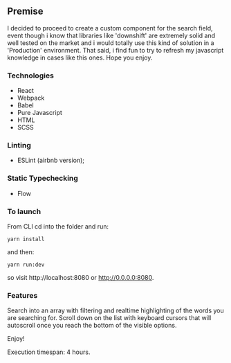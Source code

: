 ## Premise

I decided to proceed to create a custom component for the search field, event though i know that libraries like 'downshift' are extremely solid and well tested on the market and i would totally use this kind of solution in a 'Production' environment. That said, i find fun to try to refresh my javascript knowledge in cases like this ones. Hope you enjoy.

### Technologies

- React
- Webpack
- Babel
- Pure Javascript
- HTML
- SCSS

### Linting

- ESLint (airbnb version);

### Static Typechecking

- Flow

### To launch

From CLI cd into the folder and run:

`yarn install`

and then:

`yarn run:dev`

so visit http://localhost:8080 or http://0.0.0.0:8080.

### Features

Search into an array with filtering and realtime highlighting of the words you are searching for. Scroll down on the list with keyboard cursors that will autoscroll once you reach the bottom of the visible options.

Enjoy!

Execution timespan: 4 hours.